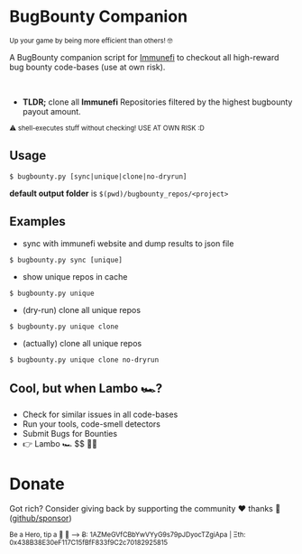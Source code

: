 # BugBounty Companion 

<sup>
Up your game by being more efficient than others! 🤓
</sup>


A BugBounty companion script for [Immunefi](https://immunefi.com/explore/) to checkout all high-reward bug bounty code-bases (use at own risk). 

<br>

* **TLDR;** clone all **Immunefi** Repositories filtered by the highest bugbounty payout amount.

<sup>
⚠️ shell-executes stuff without checking! USE AT OWN RISK :D 
</sup>

## Usage

```
$ bugbounty.py [sync|unique|clone|no-dryrun]
```

**default output folder** is `$(pwd)/bugbounty_repos/<project>`

## Examples

* sync with immunefi website and dump results to json file
```
$ bugbounty.py sync [unique]
```

* show unique repos in cache
```
$ bugbounty.py unique
```

* (dry-run) clone all unique repos
```
$ bugbounty.py unique clone 
```

* (actually) clone all unique repos
```
$ bugbounty.py unique clone no-dryrun
```
            
## Cool, but when Lambo 🏎️?

* Check for similar issues in all code-bases
* Run your tools, code-smell detectors
* Submit Bugs for Bounties
* 👉 Lambo 🏎️ $$ 🥳🥳
    
# Donate

Got rich? Consider giving back by supporting the community ❤️ thanks 🙏 ([github/sponsor](https://github.com/sponsors/tintinweb))

<sup>
Be a Hero, tip a 🍺 🙂 ⟶ Ƀ: 1AZMeGVfCBbYwVYyG9s79pJDyocTZgiApa | Ξth: 0x438B38E30eF117C15fBfF833f9C2c70182925815
</sup>
